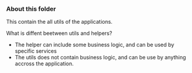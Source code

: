 ### About this folder

This contain the all utils of the applications.

What is diffent beetween utils and helpers?

- The helper can include some business logic, and can be used by specific services
- The utils does not contain business logic, and can be use by anything accross the application.
